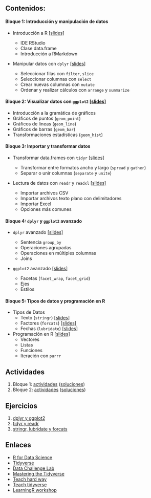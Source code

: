 ## Contenidos:

#### **Bloque 1:** Introducción y manipulación de datos
   - Introducción a R [[slides]](./src/00-intro.html)

     - IDE RStudio
     - Clase data.frame
     - Introducción a RMarkdown

   - Manipular datos con `dplyr` [[slides]](./src/01-dplyr.html)
     - Seleccionar filas con `filter`, `slice`
     - Seleccionar columnas con `select`
     - Crear nuevas columnas con `mutate`
     - Ordenar y realizar cálculos con `arrange` y `summarize`


#### **Bloque 2:** Visualizar datos con `ggplot2` [[slides]](./src/02-ggplot2.html)
   - Introducción a la gramática de gráficos
   - Gráficos de puntos (`geom_point`)
   - Gráficos de lineas (`geom_line`)
   - Gráficos de barras (`geom_bar`)
   - Transformaciones estadísticas (`geom_hist`)


#### **Bloque 3:** Importar y transformar datos
   - Transformar data.frames con `tidyr` [[slides]](./src/03-tidyr.html)

     - Transformar entre formatos ancho y largo (`spread` y `gather`)
     - Separar o unir columnas (`separate` y `unite`)

   - Lectura de datos con `readr` y `readxl` [[slides]](./src/04-readr.html)
     - Importar archivos CSV
     - Importar archivos texto plano con delimitadores
     - Importar Excel
     - Opciones más comunes


#### **Bloque 4:** `dplyr` y `ggplot2` avanzado
   - `dplyr` avanzado [[slides]](./src/10-dplyr_cont.html)

     - Sentencia `group_by`
     - Operaciones agrupadas
     - Operaciones en múltiples columnas
     - Joins

   - `ggplot2` avanzado [[slides]](./src/09-ggplot2_cont.html)
     - Facetas (`facet_wrap`, `facet_grid`)
     - Ejes
     - Estilos


#### **Bloque 5:** Tipos de datos y programación en R
   - Tipos de Datos
     - Texto (`stringr`) [[slides]](./src/05-stringr.html)
     - Factores (`forcats`) [[slides]](./src/06-forcats.html)
     - Fechas (`lubridate`) [[slides]](./src/07-lubridate.html)
   - Programación en R [[slides]](./src/08-purrr.html)
     - Vectores
     - Listas
     - Funciones
     - Iteración con `purrr`

## Actividades

1. Bloque 1: [actividades](actividades/bloque1.md) ([soluciones](actividades/bloque1_sol.md))
2. Bloque 2: [actividades](actividades/bloque2.md) ([soluciones](actividades/bloque2_sol.md))

## Ejercicios

1. [dplyr y ggplot2](ejercicios/ejercicios1.html)
2. [tidyr y readr](ejercicios/ejercicios2.html)
3. [stringr, lubridate y forcats](ejercicios/ejercicios3.html)

## Enlaces

- [R for Data Science](http://r4ds.had.co.nz/)
- [Tidyverse](https://www.tidyverse.org/)
- [Data Challenge Lab](https://dcl-2019-04.github.io/curriculum/)
- [Mastering the Tidyverse](https://github.com/rstudio/master-the-tidyverse)
- [Teach hard way](http://varianceexplained.org/r/teach-hard-way/)
- [Teach tidyverse](http://varianceexplained.org/r/teach-tidyverse/)
- [LearningR workshop](https://nyu-cdsc.github.io/learningr/)
